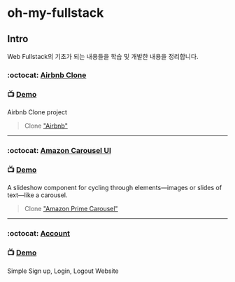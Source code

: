 # oh-my-fullstack

## Intro
Web Fullstack의 기초가 되는 내용들을 학습 및 개발한 내용을 정리합니다.  

### :octocat: [Airbnb Clone](https://github.com/doong-jo/oh-my-fullstack/tree/master/airbnb-clone)
### 📺 [Demo](https://doong-airbnb-storybook.netlify.com/)
Airbnb Clone project
> Clone ["Airbnb"](https://www.airbnb.co.kr/)  

---

### :octocat: [Amazon Carousel UI](https://github.com/doong-jo/amazon-carousel)
### 📺 [Demo](https://awesome-carousel.herokuapp.com/)
A slideshow component for cycling through elements—images or slides of text—like a carousel.
> Clone ["Amazon Prime Carousel"](https://www.amazon.co.jp/amazonprime?_encoding=UTF8&%2AVersion%2A=1&%2Aentries%2A=0)  

---

### :octocat: [Account](https://github.com/doong-jo/simple-account)
### 📺 [Demo](https://doong-todo.herokuapp.com/)
Simple Sign up, Login, Logout Website
